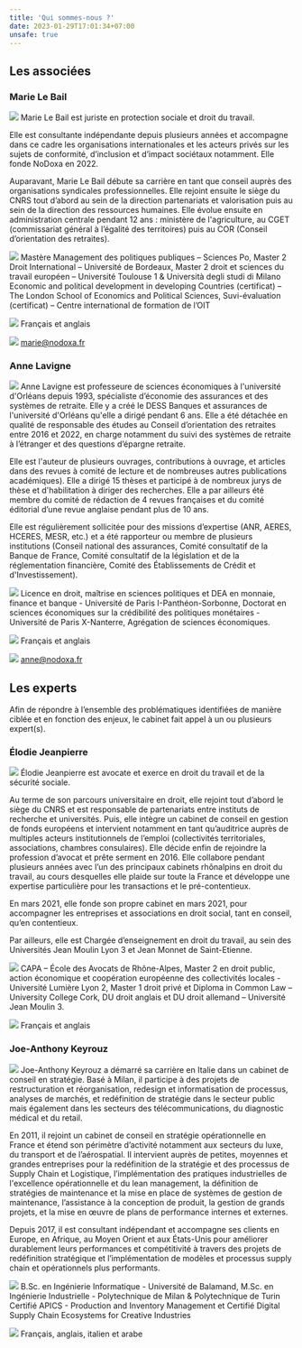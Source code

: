 ```yaml
---
title: 'Qui sommes-nous ?'
date: 2023-01-29T17:01:34+07:00
unsafe: true
---
```


## Les associées

### Marie Le Bail

<img src="../images/pictures/marie-le-bail.jpg" class="about-us-picture"> Marie Le Bail est juriste en protection sociale et droit du travail. 

Elle est consultante indépendante depuis plusieurs années et accompagne dans ce cadre les organisations internationales et les acteurs privés sur les sujets de conformité, d’inclusion et d’impact sociétaux notamment. Elle fonde NoDoxa en 2022.

Auparavant, Marie Le Bail débute sa carrière en tant que conseil auprès des organisations syndicales professionnelles. Elle rejoint ensuite le siège du CNRS tout d’abord au sein de la direction partenariats et valorisation puis au sein de la direction des ressources humaines. Elle évolue ensuite en administration centrale pendant 12 ans : ministère de l'agriculture, au CGET (commissariat général à l’égalité des territoires) puis au COR (Conseil d’orientation des retraites).

<img src="../images/icons/icon-diplome.svg" class="about-us-education"> Mastère Management des politiques publiques – Sciences Po, Master 2 Droit International – Université de Bordeaux, Master 2 droit et sciences du travail européen – Université Toulouse 1 & Università degli studi di Milano
Economic and political development in developing Countries (certificat) – The London School of Economics and Political Sciences, Suvi-évaluation (certificat) – Centre international de formation de l’OIT

<img src="../images/icons/icon-langues.svg" class="about-us-language"> Français et anglais

<img src="../images/icons/icon-mail.svg" class="about-us-mail"> <a href="mailto:marie@nodoxa.fr">marie@nodoxa.fr</a>

### Anne Lavigne

<img src="../images/pictures/anne-lavigne.jpg" class="about-us-picture"> Anne Lavigne est professeure de sciences économiques à l'université d'Orléans depuis 1993, spécialiste d’économie des assurances et des systèmes de retraite. Elle y a créé le DESS Banques et assurances de l'université d'Orléans qu'elle a dirigé pendant 6 ans. Elle a été détachée en qualité de responsable des études au Conseil d’orientation des retraites entre 2016 et 2022, en charge notamment du suivi des systèmes de retraite à l’étranger et des questions d’épargne retraite.
 
Elle est l'auteur de plusieurs ouvrages, contributions à ouvrage, et articles dans des revues à comité de lecture et de nombreuses autres publications académiques). Elle a dirigé 15 thèses et participé à de nombreux jurys de thèse et d'habilitation à diriger des recherches. Elle a par ailleurs été membre du comité de rédaction de 4 revues françaises et du comité éditorial d’une revue anglaise pendant plus de 10 ans.
 
Elle est régulièrement sollicitée pour des missions d’expertise (ANR, AERES, HCERES, MESR, etc.) et a été rapporteur ou membre de plusieurs institutions (Conseil national des assurances, Comité consultatif de la Banque de France, Comité consultatif de la législation et de la réglementation financière, Comité des Établissements de Crédit et d'Investissement).

<img src="../images/icons/icon-diplome.svg" class="about-us-education"> Licence en droit, maîtrise en sciences politiques et DEA en monnaie, finance et banque - Université de Paris I-Panthéon-Sorbonne, Doctorat en sciences économiques sur la crédibilité des politiques monétaires - Université de Paris X-Nanterre, Agrégation de sciences économiques.

<img src="../images/icons/icon-langues.svg" class="about-us-language"> Français et anglais

<img src="../images/icons/icon-mail.svg" class="about-us-mail"> <a href='mailto:anne@nodoxa.fr'>anne@nodoxa.fr</a>

## Les experts

Afin de répondre à l’ensemble des problématiques identifiées de manière ciblée et en fonction des enjeux, le cabinet fait appel à un ou plusieurs expert(s). 

### Élodie Jeanpierre

<img src="../images/pictures/elodie-jeanpierre.jpg" class="about-us-picture"> Élodie Jeanpierre est avocate et exerce en droit du travail et de la sécurité sociale. 

Au terme de son parcours universitaire en droit, elle rejoint tout d’abord le siège du CNRS et est responsable de partenariats entre instituts de recherche et universités. Puis, elle intègre un cabinet de conseil en gestion de fonds européens et intervient notamment en tant qu’auditrice auprès de multiples acteurs institutionnels de l’emploi (collectivités territoriales, associations, chambres consulaires). Elle décide enfin de rejoindre la profession d’avocat et prête serment en 2016. Elle collabore pendant plusieurs années avec l’un des principaux cabinets rhônalpins en droit du travail, au cours desquelles elle plaide sur toute la France et développe une expertise particulière pour les transactions et le pré-contentieux. 

En mars 2021, elle fonde son propre cabinet en mars 2021, pour accompagner les entreprises et associations en droit social, tant en conseil, qu’en contentieux.

Par ailleurs, elle est Chargée d’enseignement en droit du travail, au sein des Universités Jean Moulin Lyon 3 et Jean Monnet de Saint-Etienne.

<img src="../images/icons/icon-diplome.svg" class="about-us-education"> CAPA – École des Avocats de Rhône-Alpes, Master 2 en droit public, action économique et coopération européenne des collectivités locales - Université Lumière Lyon 2, Master 1 droit privé et Diploma in Common Law – University College Cork, DU droit anglais et DU droit allemand – Université Jean Moulin 3.

<img src="../images/icons/icon-langues.svg" class="about-us-language"> Français et anglais

### Joe-Anthony Keyrouz

<img src="../images/pictures/joe-anthony-keyrouz.jpg" class="about-us-picture"> Joe-Anthony Keyrouz a démarré sa carrière en Italie dans un cabinet de conseil en stratégie.
Basé à Milan, il participe à des projets de restructuration et réorganisation, redesign et informatisation de processus, analyses de marchés, et redéfinition de stratégie dans le secteur public mais également dans les secteurs des télécommunications, du diagnostic médical et du retail.

En 2011, il rejoint un cabinet de conseil en stratégie opérationnelle en France et étend son périmètre d’activité notamment aux secteurs du luxe, du transport et de l’aérospatial.  Il intervient auprès de petites, moyennes et grandes entreprises pour la redéfinition de la stratégie et des processus de Supply Chain et Logistique, l’implémentation des pratiques industrielles de l'excellence opérationnelle et du lean management, la définition de stratégies de maintenance et la mise en place de systèmes de gestion de maintenance, l’assistance à la conception de produit, la gestion de grands projets, et la mise en œuvre de plans de performance internes et externes.

Depuis 2017, il est consultant indépendant et accompagne ses clients en Europe, en Afrique, au Moyen Orient et aux États-Unis pour améliorer durablement leurs performances et compétitivité à travers des projets de redéfinition stratégique et l’implémentation de modèles et processus supply chain et opérationnels plus performants.

<img src="../images/icons/icon-diplome.svg" class="about-us-education"> B.Sc. en Ingénierie Informatique - Université de Balamand, M.Sc. en Ingénierie Industrielle - Polytechnique de Milan & Polytechnique de Turin 
Certifié APICS - Production and Inventory Management et Certifié Digital Supply Chain Ecosystems for Creative Industries

<img src="../images/icons/icon-langues.svg" class="about-us-language"> Français, anglais, italien et arabe
